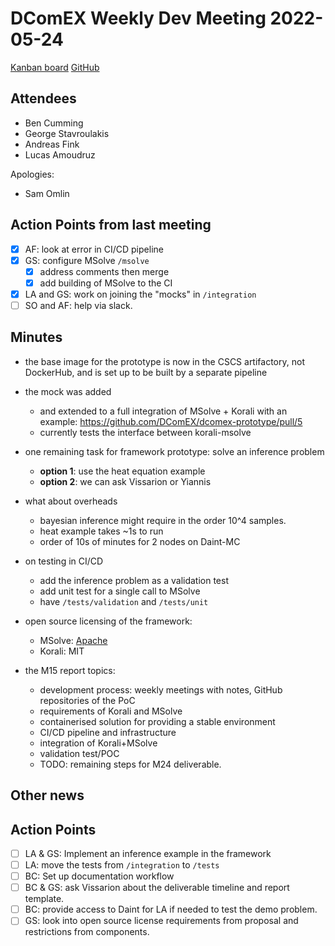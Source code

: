 # DComEX Weekly Dev Meeting 2022-05-24

[Kanban board](https://trello.com/b/EDF4PkRm/framework-prototype)
[GitHub](https://github.com/DComEX)

## Attendees

* Ben Cumming
* George Stavroulakis
* Andreas Fink
* Lucas Amoudruz

Apologies:
* Sam Omlin

## Action Points from last meeting

- [x] AF: look at error in CI/CD pipeline
- [x] GS: configure MSolve `/msolve`
    - [x] address comments then merge
    - [x] add building of MSolve to the CI
- [x] LA and GS: work on joining the "mocks" in `/integration`
- [ ] SO and AF: help via slack.

## Minutes

* the base image for the prototype is now in the CSCS artifactory, not DockerHub, and is set up to be built by a separate pipeline
* the mock was added
    * and extended to a full integration of MSolve + Korali with an example: https://github.com/DComEX/dcomex-prototype/pull/5
    * currently tests the interface between korali-msolve

* one remaining task for framework prototype: solve an inference problem
    * **option 1**: use the heat equation example
    * **option 2**: we can ask Vissarion or Yiannis

* what about overheads
    * bayesian inference might require in the order 10^4 samples.
    * heat example takes ~1s to run
    * order of 10s of minutes for 2 nodes on Daint-MC

* on testing in CI/CD
    * add the inference problem as a validation test
    * add unit test for a single call to MSolve
    * have `/tests/validation` and `/tests/unit`

* open source licensing of the framework:
    * MSolve: [Apache](https://github.com/mgroupntua/LinearAlgebra/blob/develop/License.txt)
    * Korali: MIT

* the M15 report topics:
    *  development process: weekly meetings with notes, GitHub repositories of the PoC
    *  requirements of Korali and MSolve
    *  containerised solution for providing a stable environment
    *  CI/CD pipeline and infrastructure
    *  integration of Korali+MSolve
    *  validation test/POC
    *  TODO: remaining steps for M24 deliverable.

## Other news

## Action Points

- [ ] LA & GS: Implement an inference example in the framework
- [ ] LA: move the tests from `/integration` to `/tests`
- [ ] BC: Set up documentation workflow
- [ ] BC & GS: ask Vissarion about the deliverable timeline and report template.
- [ ] BC: provide access to Daint for LA if needed to test the demo problem.
- [ ] GS: look into open source license requirements from proposal and restrictions from components.
